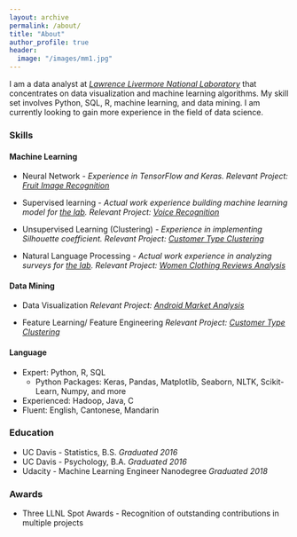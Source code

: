 ```yaml
---
layout: archive
permalink: /about/
title: "About"
author_profile: true
header:
  image: "/images/mm1.jpg"
---
```


I am a data analyst at *[Lawrence Livermore National Laboratory](https://en.wikipedia.org/wiki/Lawrence_Livermore_National_Laboratory)* that concentrates on data visualization and machine learning algorithms. My skill set involves Python, SQL, R, machine learning, and data mining. I am currently looking to gain more experience in the field of data science.

### Skills

#### Machine Learning

 * Neural Network - *Experience in TensorFlow and Keras.
 Relevant Project: [Fruit Image Recognition](/fruit_image_recognition/)*

 * Supervised learning - *Actual work experience building machine learning model for [the lab](https://en.wikipedia.org/wiki/Lawrence_Livermore_National_Laboratory).
 Relevant Project: [Voice Recognition](/Voice_recognition/)*

 * Unsupervised Learning (Clustering) - *Experience in implementing Silhouette coefficient.
 Relevant Project: [Customer Type Clustering](/Customer_Type_Clustering/)*

 * Natural Language Processing - *Actual work experience in analyzing surveys for [the lab](https://en.wikipedia.org/wiki/Lawrence_Livermore_National_Laboratory).
 Relevant Project: [Women Clothing Reviews Analysis](/Women_Clothing_Reviews/)*

#### Data Mining
 * Data Visualization
 *Relevant Project: [Android Market Analysis](/Android_Market_Analysis/)*

 * Feature Learning/ Feature Engineering
 *Relevant Project: [Customer Type Clustering](/Customer_Type_Clustering/)*

#### Language
  * Expert: Python, R, SQL
    + Python Packages: Keras, Pandas, Matplotlib, Seaborn, NLTK, Scikit-Learn, Numpy, and more
  * Experienced: Hadoop, Java, C
  * Fluent: English, Cantonese, Mandarin

### Education
  * UC Davis - Statistics, B.S.     *Graduated 2016*
  * UC Davis - Psychology, B.A.     *Graduated 2016*
  * Udacity - Machine Learning Engineer Nanodegree     *Graduated 2018*

### Awards
  * Three LLNL Spot Awards - Recognition of outstanding contributions in multiple projects
